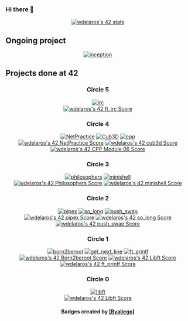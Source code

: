 ### Hi there 👋

<div align=center>
  <a href="https://github.com/Coday-meric/badge42"><img src="https://badge42.coday.fr/api/v2/clu8td3uy2402501p4u2my2rg5/stats?cursusId=21&coalitionId=249" alt="wdelaros's 42 stats" /></a>
</div>

## Ongoing project
<div align=center>
  <a href="https://github.com/wdelaros/Inception"><img alt="inception" src="https://github.com/ayogun/42-project-badges/blob/main/badges/inceptione.png"></a>
</div>

## Projects done at 42
<div align=center>
  <h3>Circle 5</h3>
  <a href="https://github.com/wdelaros/ft_irc"><img alt="irc" src="https://github.com/ayogun/42-project-badges/blob/main/badges/ft_irce.png"></a>
  </br>
  <a href="https://github.com/Coday-meric/badge42"><img src="https://badge42.coday.fr/api/v2/clu8td3uy2402501p4u2my2rg5/project/3600148" alt="wdelaros's 42 ft_irc Score" /></a>
  
  <h3>Circle 4</h3>
  <a href="https://github.com/wdelaros/NetPractice"><img alt="NetPractice" src="https://github.com/ayogun/42-project-badges/blob/main/badges/netpracticem.png"></a>
  <a href="https://github.com/wdelaros/Cub3D"><img alt="Cub3D" src="https://github.com/ayogun/42-project-badges/blob/main/badges/cub3de.png"></a>
  <a href="https://github.com/wdelaros/CPP"><img alt="cpp" src="https://github.com/ayogun/42-project-badges/blob/main/badges/cppe.png"></a>
  </br>
<!--  <p>100%&emsp;&emsp;&emsp;&emsp;&emsp;&emsp;&emsp;&nbsp;106%&emsp;&emsp;&emsp;&emsp;&emsp;&emsp;&emsp;&nbsp;91%</p> -->
  <a href="https://github.com/Coday-meric/badge42"><img src="https://badge42.coday.fr/api/v2/clu8td3uy2402501p4u2my2rg5/project/3364905" alt="wdelaros's 42 NetPractice Score" /></a>
  <a href="https://github.com/Coday-meric/badge42"><img src="https://badge42.coday.fr/api/v2/clu8td3uy2402501p4u2my2rg5/project/3379207" alt="wdelaros's 42 cub3d Score" /></a>
  <a href="https://github.com/Coday-meric/badge42"><img src="https://badge42.coday.fr/api/v2/clu8td3uy2402501p4u2my2rg5/project/3567773" alt="wdelaros's 42 CPP Module 06 Score" /></a>
  
  <h3>Circle 3</h3>
  <a href="https://github.com/wdelaros/Philosophers"><img alt="philosophers" src="https://github.com/ayogun/42-project-badges/blob/main/badges/philosopherse.png"></a>
  <a href="https://github.com/wdelaros/minishell"><img alt="minishell" src="https://github.com/ayogun/42-project-badges/blob/main/badges/minishelle.png"></a>
  </br>
<!--   <p>&nbsp;100%&emsp;&emsp;&emsp;&emsp;&emsp;&emsp;&emsp;&nbsp;&nbsp;101%</p> -->
  <a href="https://github.com/Coday-meric/badge42"><img src="https://badge42.coday.fr/api/v2/clu8td3uy2402501p4u2my2rg5/project/3074975" alt="wdelaros's 42 Philosophers Score" /></a>
  <a href="https://github.com/Coday-meric/badge42"><img src="https://badge42.coday.fr/api/v2/clu8td3uy2402501p4u2my2rg5/project/3090856" alt="wdelaros's 42 minishell Score" /></a>
  
  <h3>Circle 2</h3>
  <a href="https://github.com/wdelaros/pipex"><img alt="pipex" src="https://github.com/ayogun/42-project-badges/blob/main/badges/pipexe.png"></a>
  <a href="https://github.com/wdelaros/so_long"><img alt="so_long" src="https://github.com/ayogun/42-project-badges/blob/main/badges/so_longe.png"></a>
  <a href="https://github.com/wdelaros/push_swap"><img alt="push_swap" src="https://github.com/ayogun/42-project-badges/blob/main/badges/push_swape.png"></a>
  </br>
<!--   <p>&nbsp;100%&emsp;&emsp;&emsp;&emsp;&emsp;&emsp;&emsp;&nbsp;110%&emsp;&emsp;&emsp;&emsp;&emsp;&emsp;&emsp;&nbsp;86%</p> -->
  <a href="https://github.com/Coday-meric/badge42"><img src="https://badge42.coday.fr/api/v2/clu8td3uy2402501p4u2my2rg5/project/3047628" alt="wdelaros's 42 pipex Score" /></a>
  <a href="https://github.com/Coday-meric/badge42"><img src="https://badge42.coday.fr/api/v2/clu8td3uy2402501p4u2my2rg5/project/3054374" alt="wdelaros's 42 so_long Score" /></a>
  <a href="https://github.com/Coday-meric/badge42"><img src="https://badge42.coday.fr/api/v2/clu8td3uy2402501p4u2my2rg5/project/2970440" alt="wdelaros's 42 push_swap Score" /></a>
  
  <h3>Circle 1</h3>
  <a href="https://github.com/wdelaros/wdelaros"><img alt="born2beroot" src="https://github.com/ayogun/42-project-badges/blob/main/badges/born2beroote.png"></a>
  <a href="https://github.com/wdelaros/get-next-line"><img alt="get_next_line" src="https://github.com/ayogun/42-project-badges/blob/main/badges/get_next_linem.png"></a>
  <a href="https://github.com/wdelaros/ft_printf"><img alt="ft_printf" src="https://github.com/ayogun/42-project-badges/blob/main/badges/ft_printfe.png"></a>
  </br>
<!--   <p>&nbsp;&nbsp;&nbsp;110%&emsp;&emsp;&emsp;&emsp;&emsp;&emsp;&emsp;&nbsp;125%&emsp;&emsp;&emsp;&emsp;&emsp;&emsp;&emsp;100%</p> -->
  <a href="https://github.com/Coday-meric/badge42"><img src="https://badge42.coday.fr/api/v2/clu8td3uy2402501p4u2my2rg5/project/2876022" alt="wdelaros's 42 Born2beroot Score" /></a>
  <a href="https://github.com/Coday-meric/badge42"><img src="https://badge42.coday.fr/api/v2/clu8td3uy2402501p4u2my2rg5/project/2840325" alt="wdelaros's 42 Libft Score" /></a>
  <a href="https://github.com/Coday-meric/badge42"><img src="https://badge42.coday.fr/api/v2/clu8td3uy2402501p4u2my2rg5/project/2875975" alt="wdelaros's 42 ft_printf Score" /></a>
  
  <h3>Circle 0</h3>
    <a href="https://github.com/wdelaros/libft"><img alt="libft" src="https://github.com/ayogun/42-project-badges/blob/main/badges/libftm.png"></a>
  </br>
   <a href="https://github.com/Coday-meric/badge42"><img src="https://badge42.coday.fr/api/v2/clu8td3uy2402501p4u2my2rg5/project/2840325" alt="wdelaros's 42 Libft Score" /></a>
    <!--<p>125%</p>-->
  
  <h4>Badges created by <a href="https://github.com/byaliego/42-project-badges">[Byaliego]</a></h4> 
</div>
